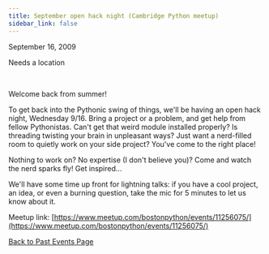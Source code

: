 ```yaml
---
title: September open hack night (Cambridge Python meetup)
sidebar_link: false
---
```


September 16, 2009


Needs a location

   

Welcome back from summer!

To get back into the Pythonic swing of things, we'll be having an open hack night, Wednesday 9/16. Bring a project or a problem, and get help from fellow Pythonistas. Can't get that weird module installed properly? Is threading twisting your brain in unpleasant ways? Just want a nerd-filled room to quietly work on your side project? You've come to the right place!

Nothing to work on? No expertise (I don't believe you)? Come and watch the nerd sparks fly! Get inspired...

We'll have some time up front for lightning talks: if you have a cool project, an idea, or even a burning question, take the mic for 5 minutes to let us know about it.


Meetup link: [https://www.meetup.com/bostonpython/events/11256075/](https://www.meetup.com/bostonpython/events/11256075/)

[Back to Past Events Page](index.md)